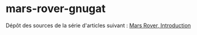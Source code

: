 # mars-rover-gnugat

Dépôt des sources de la série d'articles suivant : [Mars Rover, Introduction](https://gnugat.github.io/2016/06/15/mars-rover-introduction.html)